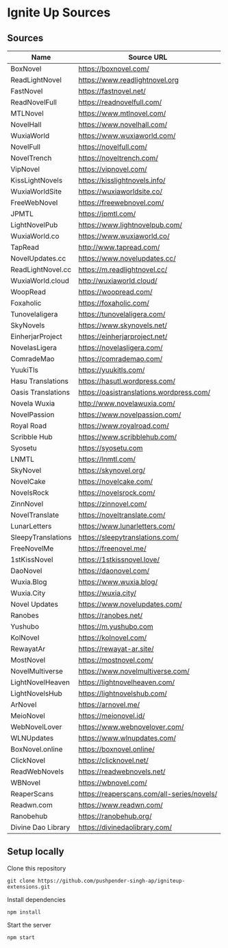 # Ignite Up Sources

## Sources

| Name               | Source URL                                 |
| ------------------ | ------------------------------------------ |
| BoxNovel           | https://boxnovel.com/                      |
| ReadLightNovel     | https://www.readlightnovel.org             |
| FastNovel          | https://fastnovel.net/                     |
| ReadNovelFull      | https://readnovelfull.com/                 |
| MTLNovel           | https://www.mtlnovel.com/                  |
| NovelHall          | https://www.novelhall.com/                 |
| WuxiaWorld         | https://www.wuxiaworld.com/                |
| NovelFull          | https://novelfull.com/                     |
| NovelTrench        | https://noveltrench.com/                   |
| VipNovel           | https://vipnovel.com/                      |
| KissLightNovels    | https://kisslightnovels.info/              |
| WuxiaWorldSite     | https://wuxiaworldsite.co/                 |
| FreeWebNovel       | https://freewebnovel.com/                  |
| JPMTL              | https://jpmtl.com/                         |
| LightNovelPub      | https://www.lightnovelpub.com/             |
| WuxiaWorld.co      | https://www.wuxiaworld.co/                 |
| TapRead            | http://www.tapread.com/                    |
| NovelUpdates.cc    | https://www.novelupdates.cc/               |
| ReadLightNovel.cc  | https://m.readlightnovel.cc/               |
| WuxiaWorld.cloud   | http://wuxiaworld.cloud/                   |
| WoopRead           | https://woopread.com/                      |
| Foxaholic          | https://foxaholic.com/                     |
| Tunovelaligera     | https://tunovelaligera.com/                |
| SkyNovels          | https://www.skynovels.net/                 |
| EinherjarProject   | https://einherjarproject.net/              |
| NovelasLigera      | https://novelasligera.com/                 |
| ComradeMao         | https://comrademao.com/                    |
| YuukiTls           | https://yuukitls.com/                      |
| Hasu Translations  | https://hasutl.wordpress.com/              |
| Oasis Translations | https://oasistranslations.wordpress.com/   |
| Novela Wuxia       | http://www.novelawuxia.com/                |
| NovelPassion       | https://www.novelpassion.com/              |
| Royal Road         | https://www.royalroad.com/                 |
| Scribble Hub       | https://www.scribblehub.com/               |
| Syosetu            | https://syosetu.com                        |
| LNMTL              | https://lnmtl.com/                         |
| SkyNovel           | https://skynovel.org/                      |
| NovelCake          | https://novelcake.com/                     |
| NovelsRock         | https://novelsrock.com/                    |
| ZinnNovel          | https://zinnovel.com/                      |
| NovelTranslate     | https://noveltranslate.com/                |
| LunarLetters       | https://www.lunarletters.com/              |
| SleepyTranslations | https://sleepytranslations.com/            |
| FreeNovelMe        | https://freenovel.me/                      |
| 1stKissNovel       | https://1stkissnovel.love/                 |
| DaoNovel           | https://daonovel.com/                      |
| Wuxia.Blog         | https://www.wuxia.blog/                    |
| Wuxia.City         | https://wuxia.city/                        |
| Novel Updates      | https://www.novelupdates.com/              |
| Ranobes            | https://ranobes.net/                       |
| Yushubo            | https://m.yushubo.com                      |
| KolNovel           | https://kolnovel.com/                      |
| RewayatAr          | https://rewayat-ar.site/                   |
| MostNovel          | https://mostnovel.com/                     |
| NovelMultiverse    | https://www.novelmultiverse.com/           |
| LightNovelHeaven   | https://lightnovelheaven.com/              |
| LightNovelsHub     | https://lightnovelshub.com/                |
| ArNovel            | https://arnovel.me/                        |
| MeioNovel          | https://meionovel.id/                      |
| WebNovelLover      | https://www.webnovelover.com/              |
| WLNUpdates         | https://www.wlnupdates.com/                |
| BoxNovel.online    | https://boxnovel.online/                   |
| ClickNovel         | https://clicknovel.net/                    |
| ReadWebNovels      | https://readwebnovels.net/                 |
| WBNovel            | https://wbnovel.com/                       |
| ReaperScans        | https://reaperscans.com/all-series/novels/ |
| Readwn.com         | https://www.readwn.com/                    |
| Ranobehub          | https://ranobehub.org/                     |
| Divine Dao Library | https://divinedaolibrary.com/              |

## Setup locally

Clone this repository

```
git clone https://github.com/pushpender-singh-ap/igniteup-extensions.git
```

Install dependencies

```
npm install
```

Start the server

```
npm start
```
